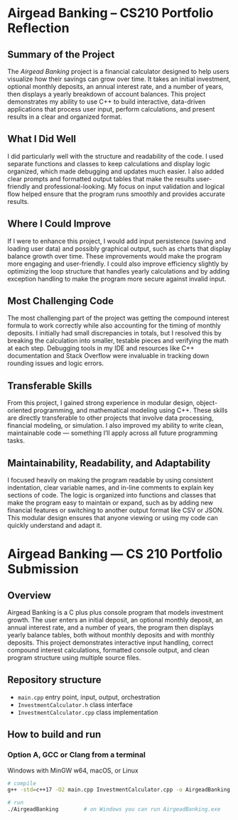 # Airgead Banking – CS210 Portfolio Reflection

## Summary of the Project
The *Airgead Banking* project is a financial calculator designed to help users visualize how their savings can grow over time. It takes an initial investment, optional monthly deposits, an annual interest rate, and a number of years, then displays a yearly breakdown of account balances. This project demonstrates my ability to use C++ to build interactive, data-driven applications that process user input, perform calculations, and present results in a clear and organized format.

## What I Did Well
I did particularly well with the structure and readability of the code. I used separate functions and classes to keep calculations and display logic organized, which made debugging and updates much easier. I also added clear prompts and formatted output tables that make the results user-friendly and professional-looking. My focus on input validation and logical flow helped ensure that the program runs smoothly and provides accurate results.

## Where I Could Improve
If I were to enhance this project, I would add input persistence (saving and loading user data) and possibly graphical output, such as charts that display balance growth over time. These improvements would make the program more engaging and user-friendly. I could also improve efficiency slightly by optimizing the loop structure that handles yearly calculations and by adding exception handling to make the program more secure against invalid input.

## Most Challenging Code
The most challenging part of the project was getting the compound interest formula to work correctly while also accounting for the timing of monthly deposits. I initially had small discrepancies in totals, but I resolved this by breaking the calculation into smaller, testable pieces and verifying the math at each step. Debugging tools in my IDE and resources like C++ documentation and Stack Overflow were invaluable in tracking down rounding issues and logic errors.

## Transferable Skills
From this project, I gained strong experience in modular design, object-oriented programming, and mathematical modeling using C++. These skills are directly transferable to other projects that involve data processing, financial modeling, or simulation. I also improved my ability to write clean, maintainable code — something I’ll apply across all future programming tasks.

## Maintainability, Readability, and Adaptability
I focused heavily on making the program readable by using consistent indentation, clear variable names, and in-line comments to explain key sections of code. The logic is organized into functions and classes that make the program easy to maintain or expand, such as by adding new financial features or switching to another output format like CSV or JSON. This modular design ensures that anyone viewing or using my code can quickly understand and adapt it.

# Airgead Banking — CS 210 Portfolio Submission

## Overview
Airgead Banking is a C plus plus console program that models investment growth. The user enters an initial deposit, an optional monthly deposit, an annual interest rate, and a number of years, the program then displays yearly balance tables, both without monthly deposits and with monthly deposits. This project demonstrates interactive input handling, correct compound interest calculations, formatted console output, and clean program structure using multiple source files.

## Repository structure
- `main.cpp` entry point, input, output, orchestration
- `InvestmentCalculator.h` class interface
- `InvestmentCalculator.cpp` class implementation

## How to build and run

### Option A, GCC or Clang from a terminal
Windows with MinGW w64, macOS, or Linux

```bash
# compile
g++ -std=c++17 -O2 main.cpp InvestmentCalculator.cpp -o AirgeadBanking

# run
./AirgeadBanking        # on Windows you can run AirgeadBanking.exe
